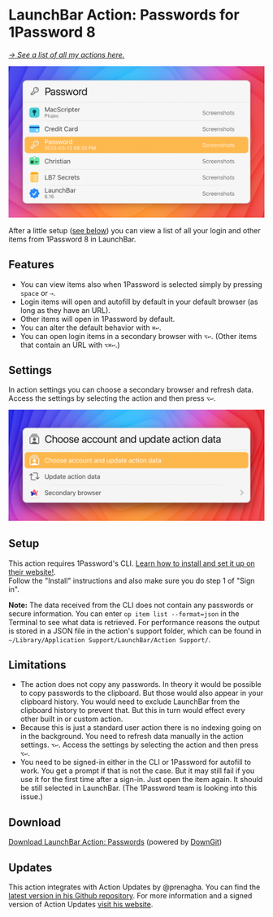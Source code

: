 # LaunchBar Action: Passwords for 1Password 8

*[→ See a list of all my actions here.](https://ptujec.github.io/launchbar)* 

<img src="01.png" width="634"/>

After a little setup ([see below](#setup)) you can view a list of all your login and other items from 1Password 8 in LaunchBar. 

## Features 

- You can view items also when 1Password is selected simply by pressing `space` or `→`. 
- Login items will open and autofill by default in your default browser (as long as they have an URL). 
- Other items will open in 1Password by default. 
- You can alter the default behavior with `⌘↩`. 
- You can open login items in a secondary browser with `⌥↩`. (Other items that contain an URL with `⌥⌘↩`.) 

## Settings 

In action settings you can choose a secondary browser and refresh data. Access the settings by selecting the action and then press `⌥↩`.

<img src="02.png" width="634"/>

## Setup

This action requires 1Password's CLI. [Learn how to install and set it up on their website!](https://developer.1password.com/docs/cli/get-started#install). \
Follow the "Install" instructions and also make sure you do step 1 of "Sign in".

**Note:** The data received from the CLI does not contain any passwords or secure information. You can enter `op item list --format=json` in the Terminal to see what data is retrieved. For performance reasons the output is stored in a JSON file in the action's support folder, which can be found in `~/Library/Application Support/LaunchBar/Action Support/`.

## Limitations

- The action does not copy any passwords. In theory it would be possible to copy passwords to the clipboard. But those would also appear in your clipboard history. You would need to exclude LaunchBar from the clipboard history to prevent that. But this in turn would effect every other built in or custom action. 
- Because this is just a standard user action there is no indexing going on in the background. You need to refresh data manually in the action settings. `⌥↩`. Access the settings by selecting the action and then press `⌥↩`.
- You need to be signed-in either in the CLI or 1Password for autofill to work. You get a prompt if that is not the case. But it may still fail if you use it for the first time after a sign-in. Just open the item again. It should be still selected in LaunchBar. (The 1Password team is looking into this issue.)  

## Download

[Download LaunchBar Action: Passwords](https://minhaskamal.github.io/DownGit/#/home?url=https://github.com/Ptujec/LaunchBar/tree/master/Passwords) (powered by [DownGit](https://github.com/MinhasKamal/DownGit))

## Updates

This action integrates with Action Updates by @prenagha. You can find the [latest version in his Github repository](https://github.com/prenagha/launchbar). For more information and a signed version of Action Updates [visit his website](https://renaghan.com/launchbar/action-updates/).
